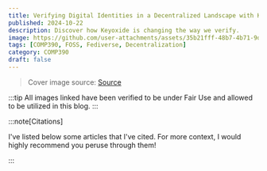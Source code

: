 ```yaml
---
title: Verifying Digital Identities in a Decentralized Landscape with Keyoxide
published: 2024-10-22
description: Discover how Keyoxide is changing the way we verify.
image: https://github.com/user-attachments/assets/35b21fff-48b7-4b71-9df9-3d0733bf3d0a
tags: [COMP390, FOSS, Fediverse, Decentralization]
category: COMP390
draft: false
---
```


> Cover image source: [Source](https://vijayprema.com/actually-get-verified-online-identity-proofs/)

:::tip
All images linked have been verified to be under Fair Use and allowed to be utilized in this blog.
:::



:::note[Citations]

I've listed below some articles that I've cited. For more context, I would highly recommend you peruse through them!



:::

